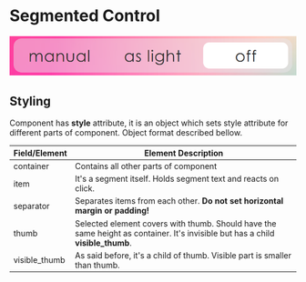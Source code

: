 # Segmented Control
![Image of component](Screenshot.png)

## Styling
Component has **style** attribute, 
it is an object which sets style attribute for different parts of component.
Object format described bellow.

Field/Element | Element Description
--------------|-----------
container     | Contains all other parts of component
item          | It's a segment itself. Holds segment text and reacts on click.
separator     | Separates items from each other. **Do not set horizontal margin or padding!**
thumb         | Selected element covers with thumb. Should have the same height as container. It's invisible but has a child **visible_thumb**.
visible_thumb | As said before, it's a child of thumb. Visible part is smaller than thumb.
        

